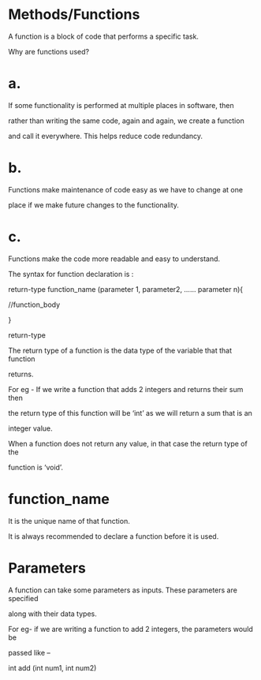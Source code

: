 # Methods/Functions

A function is a block of code that performs a specific task.

Why are functions used?

# a. 
If some functionality is performed at multiple places in software, then

rather than writing the same code, again and again, we create a function

and call it everywhere. This helps reduce code redundancy.

# b. 
Functions make maintenance of code easy as we have to change at one

place if we make future changes to the functionality.

# c. 
Functions make the code more readable and easy to understand.

The syntax for function declaration is :

return-type function_name (parameter 1, parameter2, …… parameter n){

//function_body

}

return-type

The return type of a function is the data type of the variable that that function

returns.

For eg - If we write a function that adds 2 integers and returns their sum then

the return type of this function will be ‘int’ as we will return a sum that is an

integer value.

When a function does not return any value, in that case the return type of the

function is ‘void’.

# function_name

It is the unique name of that function.

It is always recommended to declare a function before it is used.

# Parameters

A function can take some parameters as inputs. These parameters are specified

along with their data types.

For eg- if we are writing a function to add 2 integers, the parameters would be

passed like –

int add (int num1, int num2)
